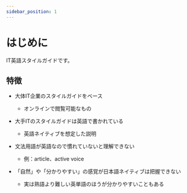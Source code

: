 ```yaml
---
sidebar_position: 1
---
```


# はじめに

IT英語スタイルガイドです。

## 特徴

- 大体IT企業のスタイルガイドをベース
    - オンラインで閲覧可能なもの

- 大手ITのスタイルガイドは英語で書かれている
    - 英語ネイティブを想定した説明
- 文法用語が英語なので慣れていないと理解できない
    - 例：article、active voice
- 「自然」や「分かりやすい」の感覚が日本語ネイティブは把握できない
    - 実は熟語より難しい英単語のほうが分かりやすいこともある
